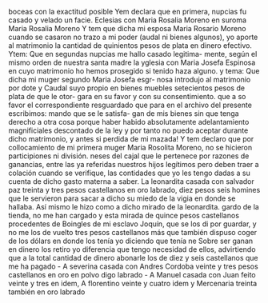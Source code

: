 boceas con la exactitud posible
Yem declara que en primera, nupcias fu casado y velado
un facie. Eclesias con Maria Rosalia Moreno en suroma
Maria Rosalia Moreno
Y tem que dicha mi esposa Maria Rosario Moreno cuando se casaron no trazo a mi poder (audal ni bienes algunos), yo aporte al matrimonio la cantidad de quinientos pesos de plata en dinero efectivo.
Ytem: Que en segundas nupcias me hallo casado legitima- mente, según el mismo orden de nuestra santa madre la yglesia con Maria Josefa Espinosa en cuyo matrimonio ho hemos prosegido si tenido haza alguno.
y tema: Que dicha mi muger segundo Maria Josefa esgr- nosa introdujo al matrimonio por dote y Caudal suyo propio en bienes muebles setecientos pesos de plata de que le otor- gara en su favor y con su consentimiento.
que a so favor el correspondiente resguardado que para en el archivo del presente escribimos: mando que se le satisfa- gan de mis bienes sin que tenga derecho a otra cosa porque haber habido absolutamente adelantamiento magnificiales descontado de la ley y por tanto no puedo aceptar
durante dicho matrimonio, y antes si perdida de mi mazada! Y tem declaro que por collocamiento de mi primera muger Maria Rosolita Moreno, no se hicieron participiones ni división.
neses del cajal que le pertenece por razones de ganancias, entre las ya referidas nuestros hijos legítimos pero deben traer a colación cuando se verifique, las contidades que yo les tengo dadas a su cuenta de dicho gasto materna a saber.
La leonardita casada con salvador paz treinta y tres pesos castellanos en oro labrado, diez pesos seis homines que le servieron para sacar a dicho su miedo de la vigia en donde se hallaba. Así mismo le hizo como a dicho mirado de la leonardita.
gardo de la tienda, no me han cargado y esta mirada de quince pesos castellanos procedentes de Boingles de mi esclavo Joquín, que se los di por guardar, y no me los de vuelto tres pesos castellanos más que también dispuso coger de los dólars en donde los tenía yo diciendo que tenía ne
Sobre ser ganan en dinero los retiro yo diferencia que tengo necesidad de ellos, advirtiendo que a la total cantidad de dinero abonarle los de diez y seis castellanos que me ha pagado - A severina casada con Andres Cordoba veinte y tres pesos castellanos en oro en polvo digo labrado - A Manuel
casada con Juan feito veinte y tres en idem,
A florentino
veinte y cuatro idem y Mercenaria treinta también en oro
labrado